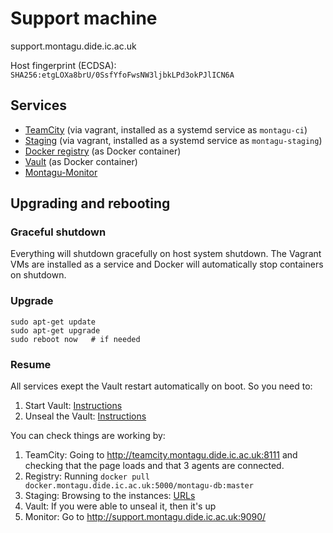 # Support machine
support.montagu.dide.ic.ac.uk

Host fingerprint (ECDSA): `SHA256:etgLOXa8brU/0SsfYfoFwsNW3ljbkLPd3okPJlICN6A`

## Services
* [TeamCity](https://github.com/vimc/montagu-ci) 
  (via vagrant, installed as a systemd service as `montagu-ci`)
* [Staging](https://github.com/vimc/montagu/tree/master/staging)
  (via vagrant, installed as a systemd service as `montagu-staging`)
* [Docker registry](https://github.com/vimc/montagu-registry) 
  (as Docker container)
* [Vault](https://github.com/vimc/montagu-vault) (as Docker container)
* [Montagu-Monitor](https://github.com/vimc/montagu-monitor)

## Upgrading and rebooting
### Graceful shutdown
Everything will shutdown gracefully on host system shutdown. The Vagrant VMs
are installed as a service and Docker will automatically stop containers on 
shutdown.

### Upgrade
```
sudo apt-get update
sudo apt-get upgrade
sudo reboot now   # if needed
```

### Resume
All services exept the Vault restart automatically on boot. So you need to:

1. Start Vault: [Instructions](https://github.com/vimc/montagu-vault#restarting-andor-restoring-the-vault)
1. Unseal the Vault: [Instructions](https://github.com/vimc/montagu-vault#unsealing-the-vault)

You can check things are working by:

1. TeamCity: Going to http://teamcity.montagu.dide.ic.ac.uk:8111 and checking 
   that the page loads and that 3 agents are connected.
1. Registry: Running `docker pull docker.montagu.dide.ic.ac.uk:5000/montagu-db:master`
1. Staging: Browsing to the instances: [URLs](https://github.com/vimc/montagu/blob/master/staging/README.md#access-the-stage-instances)
1. Vault: If you were able to unseal it, then it's up
1. Monitor: Go to http://support.montagu.dide.ic.ac.uk:9090/

